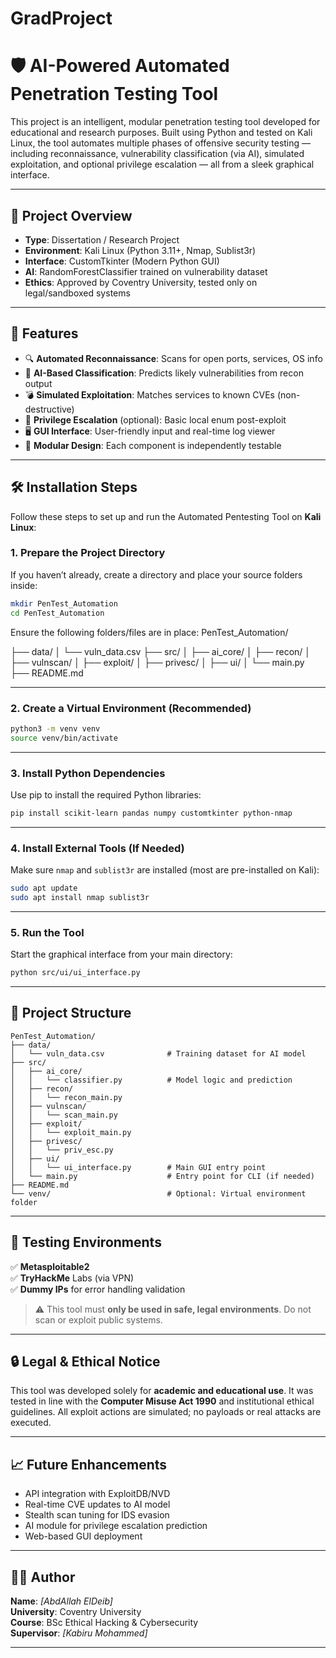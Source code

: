 # GradProject

# 🛡️ AI-Powered Automated Penetration Testing Tool

This project is an intelligent, modular penetration testing tool developed for educational and research purposes. Built using Python and tested on Kali Linux, the tool automates multiple phases of offensive security testing — including reconnaissance, vulnerability classification (via AI), simulated exploitation, and optional privilege escalation — all from a sleek graphical interface.

---

## 📌 Project Overview

- **Type**: Dissertation / Research Project  
- **Environment**: Kali Linux (Python 3.11+, Nmap, Sublist3r)  
- **Interface**: CustomTkinter (Modern Python GUI)  
- **AI**: RandomForestClassifier trained on vulnerability dataset  
- **Ethics**: Approved by Coventry University, tested only on legal/sandboxed systems  

---

## 🧠 Features

- 🔍 **Automated Reconnaissance**: Scans for open ports, services, OS info  
- 🧠 **AI-Based Classification**: Predicts likely vulnerabilities from recon output  
- 💣 **Simulated Exploitation**: Matches services to known CVEs (non-destructive)  
- 🔐 **Privilege Escalation** (optional): Basic local enum post-exploit  
- 🖥️ **GUI Interface**: User-friendly input and real-time log viewer  
- 📁 **Modular Design**: Each component is independently testable

---

## 🛠️ Installation Steps

Follow these steps to set up and run the Automated Pentesting Tool on **Kali Linux**:

### 1. Prepare the Project Directory

If you haven’t already, create a directory and place your source folders inside:

```bash
mkdir PenTest_Automation
cd PenTest_Automation
```

Ensure the following folders/files are in place:
PenTest_Automation/

├── data/
│   └── vuln_data.csv
├── src/
│   ├── ai_core/
│   ├── recon/
│   ├── vulnscan/
│   ├── exploit/
│   ├── privesc/
│   ├── ui/
│   └── main.py
├── README.md


---

### 2. Create a Virtual Environment (Recommended)

```bash
python3 -m venv venv
source venv/bin/activate
```

---

### 3. Install Python Dependencies

Use pip to install the required Python libraries:

```bash
pip install scikit-learn pandas numpy customtkinter python-nmap
```

---

### 4. Install External Tools (If Needed)

Make sure `nmap` and `sublist3r` are installed (most are pre-installed on Kali):

```bash
sudo apt update
sudo apt install nmap sublist3r
```

---

### 5. Run the Tool

Start the graphical interface from your main directory:

```bash
python src/ui/ui_interface.py
```

---

## 📂 Project Structure

```
PenTest_Automation/
├── data/
│   └── vuln_data.csv              # Training dataset for AI model
├── src/
│   ├── ai_core/
│   │   └── classifier.py          # Model logic and prediction
│   ├── recon/
│   │   └── recon_main.py
│   ├── vulnscan/
│   │   └── scan_main.py
│   ├── exploit/
│   │   └── exploit_main.py
│   ├── privesc/
│   │   └── priv_esc.py
│   ├── ui/
│   │   └── ui_interface.py        # Main GUI entry point
│   └── main.py                    # Entry point for CLI (if needed)
├── README.md
└── venv/                          # Optional: Virtual environment folder

```

---

## 🧪 Testing Environments

✅ **Metasploitable2**  
✅ **TryHackMe** Labs (via VPN)  
✅ **Dummy IPs** for error handling validation  

> ⚠️ This tool must **only be used in safe, legal environments**. Do not scan or exploit public systems.

---

## 🔒 Legal & Ethical Notice

This tool was developed solely for **academic and educational use**. It was tested in line with the **Computer Misuse Act 1990** and institutional ethical guidelines. All exploit actions are simulated; no payloads or real attacks are executed.

---

## 📈 Future Enhancements

- API integration with ExploitDB/NVD
- Real-time CVE updates to AI model
- Stealth scan tuning for IDS evasion
- AI module for privilege escalation prediction
- Web-based GUI deployment

---

## 👨‍🎓 Author

**Name**: _[AbdAllah ElDeib]_  
**University**: Coventry University  
**Course**: BSc Ethical Hacking & Cybersecurity  
**Supervisor**: _[Kabiru Mohammed]_

---


